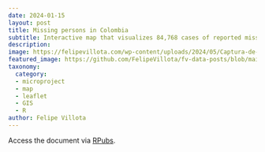 ```yaml
---
date: 2024-01-15
layout: post
title: Missing persons in Colombia 
subtitle: Interactive map that visualizes 84,768 cases of reported missing persons cases from 1921 to 2016 across 1,028 municipalities. This was created by merging data from the Colombian National Search Unit of Missing Persons (UBPD) and the National Administrative Department of Statistics (DANE).
description: 
image: https://felipevillota.com/wp-content/uploads/2024/05/Captura-de-pantalla-548.png
featured_image: https://github.com/FelipeVillota/fv-data-posts/blob/main/_images/mapa_col.png  
taxonomy:
  category: 
  - microproject
  - map
  - leaflet
  - GIS
  - R
author: Felipe Villota 
---
```


Access the document via <a href="https://rpubs.com/FelipeVillota/map_missing_col" target="_blank" class="creator">RPubs</a>.
